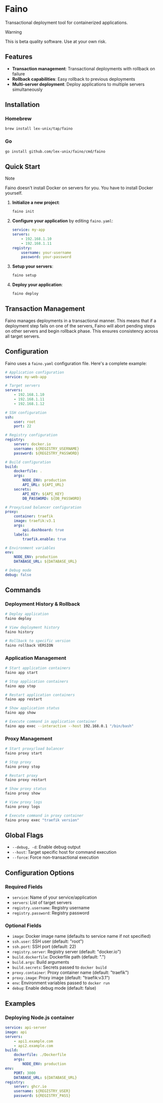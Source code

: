 # Faino

Transactional deployment tool for containerized applications.

> [!WARNING]
> This is beta quality software. Use at your own risk.

## Features

- **Transaction management**: Transactional deployments with rollback on failure
- **Rollback capabilities**: Easy rollback to previous deployments
- **Multi-server deployment**: Deploy applications to multiple servers simultaneously

## Installation

### Homebrew

```bash
brew install lex-unix/tap/faino
```

### Go

```bash
go install github.com/lex-unix/faino/cmd/faino
```

## Quick Start

> [!NOTE]
> Faino doesn't install Docker on servers for you. You have to install Docker yourself.

1. **Initialize a new project**:

    ```bash
    faino init
    ```

2. **Configure your application** by editing `faino.yaml`:

    ```yaml
    service: my-app
    servers:
        - 192.168.1.10
        - 192.168.1.11
    registry:
        username: your-username
        password: your-password
    ```

3. **Setup your servers**:

    ```bash
    faino setup
    ```

4. **Deploy your application**:
    ```bash
    faino deploy
    ```

## Transaction Management

Faino manages deployments in a transactional manner. This means that if a deployment step fails on one of the servers, Faino will abort pending steps on other servers and begin rollback phase.
This ensures consistency across all target servers.

## Configuration

Faino uses a `faino.yaml` configuration file. Here's a complete example:

```yaml
# Application configuration
service: my-web-app

# Target servers
servers:
    - 192.168.1.10
    - 192.168.1.11
    - 192.168.1.12

# SSH configuration
ssh:
    user: root
    port: 22

# Registry configuration
registry:
    server: docker.io
    username: ${REGISTRY_USERNAME}
    password: ${REGISTRY_PASSWORD}

# Build configuration
build:
    dockerfile: .
    args:
        NODE_ENV: production
        API_URL: ${API_URL}
    secrets:
        API_KEY: ${API_KEY}
        DB_PASSWORD: ${DB_PASSWORD}

# Proxy/Load balancer configuration
proxy:
    container: traefik
    image: traefik:v3.1
    args:
        api.dashboard: true
    labels:
        traefik.enable: true

# Environment variables
env:
    NODE_ENV: production
    DATABASE_URL: ${DATABASE_URL}

# Debug mode
debug: false
```

## Commands

### Deployment History & Rollback

```bash
# Deploy application
faino deploy

# View deployment history
faino history

# Rollback to specific version
faino rollback VERSION
```

### Application Management

```bash
# Start application containers
faino app start

# Stop application containers
faino app stop

# Restart application containers
faino app restart

# Show application status
faino app show

# Execute command in application container
faino app exec --interactive --host 192.168.0.1 "/bin/bash"
```

### Proxy Management

```bash
# Start proxy/load balancer
faino proxy start

# Stop proxy
faino proxy stop

# Restart proxy
faino proxy restart

# Show proxy status
faino proxy show

# View proxy logs
faino proxy logs

# Execute command in proxy container
faino proxy exec "traefik version"
```

## Global Flags

- `--debug, -d`: Enable debug output
- `--host`: Target specific host for command execution
- `--force`: Force non-transactional execution

## Configuration Options

### Required Fields

- `service`: Name of your service/application
- `servers`: List of target servers
- `registry.username`: Registry username
- `registry.password`: Registry password

### Optional Fields

- `image`: Docker image name (defaults to service name if not specified)
- `ssh.user`: SSH user (default: "root")
- `ssh.port`: SSH port (default: 22)
- `registry.server`: Registry server (default: "docker.io")
- `build.dockerfile`: Dockerfile path (default: ".")
- `build.args`: Build arguments
- `build.secrets`: Secrets passed to `docker build`
- `proxy.container`: Proxy container name (default: "traefik")
- `proxy.image`: Proxy image (default: "traefik:v3.1")
- `env`: Environment variables passed to `docker run`
- `debug`: Enable debug mode (default: false)

## Examples

### Deploying Node.js container

```yaml
service: api-server
image: api
servers:
    - api1.example.com
    - api2.example.com
build:
    dockerfile: ./Dockerfile
    args:
        NODE_ENV: production
env:
    PORT: 3000
    DATABASE_URL: ${DATABASE_URL}
registry:
    server: ghcr.io
    username: ${REGISTRY_USER}
    password: ${REGISTRY_PASS}
```
